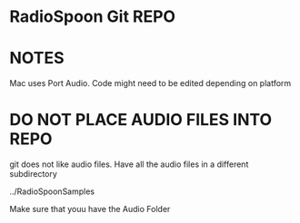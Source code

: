 # RadioSpoon Git REPO

# NOTES
Mac uses Port Audio. Code might need to be edited depending on platform

# DO NOT PLACE AUDIO FILES INTO REPO
git does not like audio files. Have all the audio files in a different subdirectory

../RadioSpoonSamples

Make sure that youu have the Audio Folder
